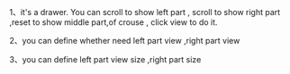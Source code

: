 
1、it's a drawer. You can scroll to show left part , scroll to show right part ,reset to show middle part,of crouse ,
   click view to do it.

2、you can define whether need left part view ,right part view

3、you can define left part view size ,right part size



